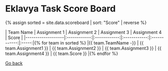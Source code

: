 # Eklavya Task Score Board

{% assign sorted = site.data.scoreboard | sort: "Score" | reverse %}

| Team Name         | Assignment 1 | Assignment 2 | Assignment 3 | Assignment 4 | Score |
|-------------------|:------------:|:------------:|:------------:|:------------:|:-----:|{% for team in sorted %}
|{{ team.TeamName -}} | {{ team.Assignment1 }} | {{ team.Assignment2 }}  | {{ team.Assignment3 }}  | {{ team.Assignment4 }}  | {{ team.Score }}  |{% endfor %}


[Go back](index.md)

